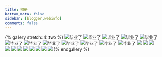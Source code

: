 ```yaml
---
title: 相册
bottom_meta: false
sidebar: [blogger,webinfo]
comments: false
---
```

{% gallery stretch::4::two %}
![毕业了](https://download.gankun.cn.ma/api/raw/?path=/%E5%85%B6%E4%BB%96/%E6%AF%95%E4%B8%9A%E7%85%A7/DSC_7793_1.webp)
![毕业了](https://download.gankun.cn.ma/api/raw/?path=/%E5%85%B6%E4%BB%96/%E6%AF%95%E4%B8%9A%E7%85%A7/DSC_7805.webp)
![毕业了](https://download.gankun.cn.ma/api/raw/?path=/%E5%85%B6%E4%BB%96/%E6%AF%95%E4%B8%9A%E7%85%A7/DSC_7810.webp)
![毕业了](https://download.gankun.cn.ma/api/raw/?path=/%E5%85%B6%E4%BB%96/%E6%AF%95%E4%B8%9A%E7%85%A7/DSC_7812.webp)
![毕业了](https://download.gankun.cn.ma/api/raw/?path=/%E5%85%B6%E4%BB%96/%E6%AF%95%E4%B8%9A%E7%85%A7/DSC_7815.webp)
![毕业了](https://download.gankun.cn.ma/api/raw/?path=/%E5%85%B6%E4%BB%96/%E6%AF%95%E4%B8%9A%E7%85%A7/DSC_7817.webp)
![毕业了](https://download.gankun.cn.ma/api/raw/?path=/%E5%85%B6%E4%BB%96/%E6%AF%95%E4%B8%9A%E7%85%A7/DSC_7821.webp)
![毕业了](https://download.gankun.cn.ma/api/raw/?path=/%E5%85%B6%E4%BB%96/%E6%AF%95%E4%B8%9A%E7%85%A7/DSC_7823.webp)
![毕业了](https://download.gankun.cn.ma/api/raw/?path=/%E5%85%B6%E4%BB%96/%E6%AF%95%E4%B8%9A%E7%85%A7/DSC_7831.webp)
![毕业了](https://download.gankun.cn.ma/api/raw/?path=/%E5%85%B6%E4%BB%96/%E6%AF%95%E4%B8%9A%E7%85%A7/DSC_7835.webp)
![毕业了](https://download.gankun.cn.ma/api/raw/?path=/%E5%85%B6%E4%BB%96/%E6%AF%95%E4%B8%9A%E7%85%A7/DSC_7836.webp)
![毕业了](https://download.gankun.cn.ma/api/raw/?path=/%E5%85%B6%E4%BB%96/%E6%AF%95%E4%B8%9A%E7%85%A7/DSC_7838.webp)
![](https://i0.hdslb.com/bfs/album/f5e9bce527177f139340259c8688a17296c8795c.webp)
![](https://i0.hdslb.com/bfs/album/40725929f9d07b3fa742dd932347172af2b1cc43.webp)
![](https://i0.hdslb.com/bfs/album/08ef0ec9de013f505b68847247af9e83d73d01c1.webp)
![](https://i0.hdslb.com/bfs/album/eb493baa2cb6e0ed109619d90fc7a1c603714c6a.webp)
![](https://i0.hdslb.com/bfs/album/621d019a300a32c98b8b48bd4de6c3f966172df9.webp)
![](https://i0.hdslb.com/bfs/album/e65cbe54c1b60cc3c77d44cee54b11d64397a7ea.webp)
![](https://i0.hdslb.com/bfs/album/5031a742db956f988aac39008dcf3b2f0d843dec.webp)
![](https://i0.hdslb.com/bfs/album/f1eed0cd551333ef0876f22297d32ebd80d79f38.webp)
![](https://i0.hdslb.com/bfs/album/e6c79a6e54ba081f59d85070e71f8d13a5aaf750.webp)
![](https://i0.hdslb.com/bfs/album/11ead9deb7482ca579a69a2ed8cbb854e9d6895e.webp)
![](https://i0.hdslb.com/bfs/album/95000b4a09876f613ce18a14cb1a6a5bed88ff6c.webp)
{% endgallery %}